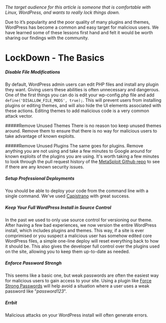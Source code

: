 _The target audience for this article is someone that is comfortable with Linux, WordPress, and wants to really lock things down._

Due to it’s popularity and the poor quality of many plugins and themes, WordPress has become a common and easy target for malicious users. We have learned some of these lessons first hand and felt it would be worth sharing our findings with the community.

# LockDown - The Basics

##### Disable File Modifications
By default, WordPress admin users can edit PHP files and install any plugin they want. Giving users these abilities is often unnecessary and dangerous. One of the first things you can do is edit your wp-config.php file and add `define('DISALLOW_FILE_MODS', true);`. This will prevent users from installing plugins or editing themes, and will also hide the UI elements associated with these actions. Editing themes to add malicious code is a very common attack vector.

#####Remove Unused Themes
There is no reason too keep unused themes around. Remove them to ensure that there is no way for malicious users to take advantage of known exploits.

#####Remove Unused Plugins
The same goes for plugins. Remove anything you are not using and take a few minutes to Google around for known exploits of the plugins you are using. It's worth taking a few minutes to look through the pull request history of the [MetaSploit Github repo](https://github.com/rapid7/metasploit-framework/pulls?q=is%3Apr+wordpress+is%3Aclosed) to see if there are any known security issues.

##### Setup Professional Deployments
You should be able to deploy your code from the command line with a single command. We've used [Capistrano](http://capistranorb.com/) with great success.

##### Keep Your Full WordPress Install in Source Control
In the past we used to only use source control for versioning our theme. After having a few bad experiences, we now version the entire WordPress install, which includes plugins and themes. This way, if a site is ever comprimised or you suspect a malicious user has somehow edited core WordPress files, a simple one-line deploy will reset everything back to how it should be. This also gives the developer full control over the plugins used on the site, allowing you to keep them up-to-date as needed.

##### Enforce Password Strengh
This seems like a basic one, but weak passwords are often the easiest way for malicious users to gain access to your site. Using a plugin like [Force Strong Passwords](https://wordpress.org/plugins/force-strong-passwords/) will help avoid a situation where a user uses a weak password like "_password123_".

##### Errbit
Malicious attacks on your WordPress install will often generate errors.
